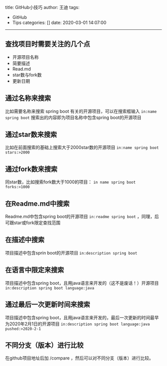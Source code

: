 title: GitHub小技巧
author: 王迪
tags:
  - GitHub
  - Tips
categories: []
date: 2020-03-01 14:07:00
---
## 查找项目时需要关注的几个点
- 开源项目名称
- 简要描述
- Read.md
- star数与fork数
- 更新日期


## 通过名称来搜索
比如需要名称来搜索 spring boot 有关的开源项目，可以在搜索框输入 `in:name spring boot` 
搜索出的内容即为项目名称中包含spring boot的开源项目

<!-- more -->

## 通过star数来搜索
比如在前面搜索的基础上搜索大于2000star数的开源项目 `in:name spring boot stars:>2000` 

## 通过fork数来搜索
同star数，比如搜索fork数大于1000的项目： `in name spring boot forks:>1000`


## 在Readme.md中搜索
Readme.md中包含spring boot的开源项目 `in:readme spring boot` ，同理，后可跟star或fork限定查找范围

## 在描述中搜索
项目描述中包含sprin boot的开源项目 `in:description spring boot` 

## 在语言中限定来搜索
项目描述中包含spring boot，且用java语言来开发的（这不是废话！）开源项目 `in:description spring boot language:java` 

## 通过最后一次更新时间来搜索
项目描述中包含spring boot，且用java语言来开发的，最后一次更新的时间最早为2020年2月1日的开源项目 `in:description spring boot language:java pushed:>2020-2-1`



## 不同分支（版本）进行比较
在github项目地址后加 /compare ，然后可以对不同分支（版本）进行比较。